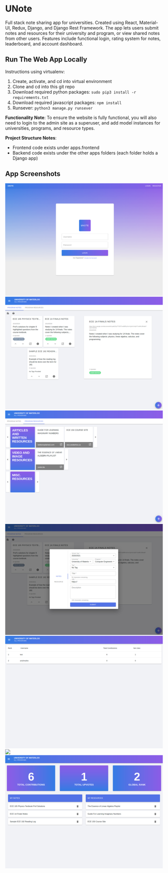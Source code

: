 # UNote
Full stack note sharing app for universities. Created using React, Material-UI, Redux, Django, and Django Rest Framework.
The app lets users submit notes and resources for their university and program, or view shared notes from other users. Features include functional login, rating system for notes, leaderboard, and account dashboard.

## Run The Web App Locally
Instructions using virtualenv:

1. Create, activate, and cd into virtual environment
2. Clone and cd into this git repo
3. Download required python packages: ``` sudo pip3 install -r requirements.txt ```
4. Download required javascript packages: ``` npm install ```
5. Runsever: ``` python3 manage.py runsever ```

**Functionality Note**: To ensure the website is fully functional, you will also need to login to the admin site as a superuser, and add model instances for universities, programs, and resource types.

**Project Structure Notes**: 
- Frontend code exists under apps.frontend
- Backend code exists under the other apps folders (each folder holds a Django app)

## App Screenshots

![](UNote_Demo_Media/UNote7.png)
![](UNote_Demo_Media/UNote1.png)
![](UNote_Demo_Media/UNote2.png)
![](UNote_Demo_Media/UNote3.png)
![](UNote_Demo_Media/UNote4.png)
![](UNote_Demo_Media/UNote5.png)
![](UNote_Demo_Media/UNote6.png)

